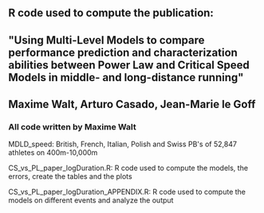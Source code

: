 ## R code used to compute the publication: 
## "Using Multi-Level Models to compare performance prediction and characterization abilities between Power Law and Critical Speed Models in middle- and long-distance running"
## Maxime Walt, Arturo Casado, Jean-Marie le Goff

### All code written by Maxime Walt 

MDLD_speed: British, French, Italian, Polish and Swiss PB's of 52,847 athletes on 400m-10,000m

CS_vs_PL_paper_logDuration.R: R code used to compute the models, the errors, create the tables and the plots

CS_vs_PL_paper_logDuration_APPENDIX.R: R code used to compute the models on different events and analyze the output
